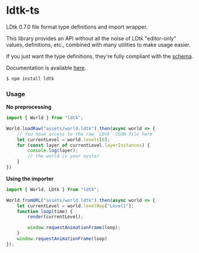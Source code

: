# ldtk-ts

LDtk 0.7.0 file format type definitions and import wrapper.

This library provides an API without all the noise of LDtk "editor-only" values, 
definitions, etc., combined with many utilities to make usage easier.

If you just want the type definitions, they're fully compliant with the [schema](https://ldtk.io/files/JSON_SCHEMA.json).

Documentation is available [here](https://www.jan-prochazka.eu/ldtk-ts).

```s 
$ npm install ldtk
```

### Usage

**No preprocessing**

```ts
import { World } from "ldtk";

World.loadRaw("assets/world.ldtk").then(async world => {
    // You have access to the raw `LDtk` JSON file here
    let currentLevel = world.levels[0];
    for (const layer of currentLevel.layerInstances) {
        console.log(layer);
        // the world is your oyster
    }
})
```

**Using the importer**

```ts
import { World, LDtk } from "ldtk";

World.fromURL("assets/world.ldtk").then(async world => {
    let currentLevel = world.levelMap["Level1"];
    function loop(time) {
        render(currentLevel);

        window.requestAnimationFrame(loop);
    }
    window.requestAnimationFrame(loop)
});
```
